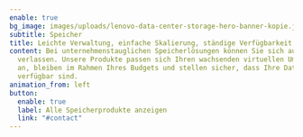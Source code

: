 ```yaml
---
enable: true
bg_image: images/uploads/lenovo-data-center-storage-hero-banner-kopie.jpg
subtitle: Speicher
title: Leichte Verwaltung, einfache Skalierung, ständige Verfügbarkeit!
content: Bei unternehmenstauglichen Speicherlösungen können Sie sich auf Lenovo
  verlassen. Unsere Produkte passen sich Ihren wachsenden virtuellen Umgebungen
  an, bleiben im Rahmen Ihres Budgets und stellen sicher, dass Ihre Daten stets
  verfügbar sind.
animation_from: left
button:
  enable: true
  label: Alle Speicherprodukte anzeigen
  link: "#contact"
---
```

